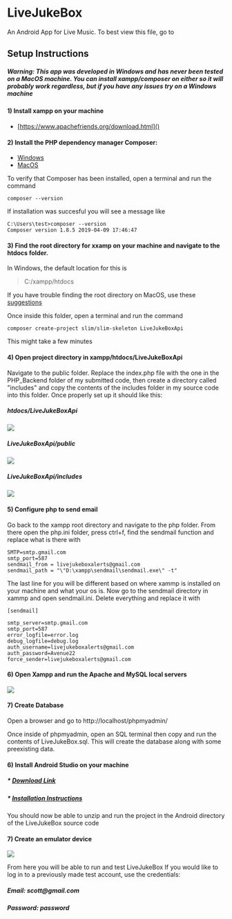 # LiveJukeBox
An Android App for Live Music. To best view this file, go to

## Setup Instructions
##### Warning: This app was developed in Windows and has never been tested on a MacOS machine. You can install xampp/composer on either so it will probably work regardless, but if you have any issues try on a Windows machine

#### 1) Install xampp on your machine
* [https://www.apachefriends.org/download.html]()

#### 2) Install the PHP dependency manager Composer: 
* [Windows](https://getcomposer.org/download/)
* [MacOS](https://pilsniak.com/install-composer-mac-os/)

To verify that Composer has been installed, open a terminal and run the command
    
	composer --version

If installation was succesful you will see a message like

    C:\Users\test>composer --version
    Composer version 1.8.5 2019-04-09 17:46:47
	


#### 3)  Find the root directory for xxamp on your machine and navigate to the htdocs folder.
In Windows, the default location for this is 

>C:/xampp/htdocs
	
If you have trouble finding the root directory on MacOS, use these [suggestions](https://stackoverflow.com/questions/44989243/unable-to-find-htdocs-on-xampp/54727322#54727322)

Once inside this folder, open a terminal and run the command

    composer create-project slim/slim-skeleton LiveJukeBoxApi

This might take a few minutes

#### 4) Open project directory in xampp/htdocs/LiveJukeBoxApi 
Navigate to the public folder. Replace the index.php file with the one in the PHP_Backend folder of my submitted code, then create a directory called "includes" and copy the contents of the includes folder in my source code into this folder. Once properly set up it should like this:

##### htdocs/LiveJukeBoxApi
![](https://i.imgur.com/x2DGScp.png)
##### LiveJukeBoxApi/public
![](https://imgur.com/HAZ3UYZ.png)
##### LiveJukeBoxApi/includes
![](https://imgur.com/Mc9AeUp.png)

#### 5) Configure php to send email
Go back to the xampp root directory and navigate to the php folder. From there open the php.ini folder, press ctrl+f, find the sendmail function and replace what is there with

    SMTP=smtp.gmail.com
    smtp_port=587
    sendmail_from = livejukeboxalerts@gmail.com
    sendmail_path = "\"D:\xampp\sendmail\sendmail.exe\" -t"

The last line for you will be different based on where xammp is installed on your machine and what your os is. Now go to the sendmail directory in xammp and open sendmail.ini. Delete everything and replace it with

    [sendmail]

    smtp_server=smtp.gmail.com
    smtp_port=587
    error_logfile=error.log
    debug_logfile=debug.log
    auth_username=livejukeboxalerts@gmail.com
    auth_password=Avenue22
    force_sender=livejukeboxalerts@gmail.com

#### 6) Open Xampp and run the Apache and MySQL local servers
![](https://imgur.com/viCbQvL.png)

#### 7) Create Database
Open a browser and go to http://localhost/phpmyadmin/

Once inside of phpmyadmin, open an SQL terminal then copy and run the contents of LiveJukeBox.sql. This will create the database along with some preexisting data. 

#### 6) Install Android Studio on your machine

##### * [Download Link](https://developer.android.com/studio/?gclid=EAIaIQobChMItqC5vaSj4gIVCcRkCh0_rAENEAAYASAAEgJZHfD_BwE)
##### * [Installation Instructions](https://developer.android.com/studio/install)

You should now be able to unzip and run the project in the Android directory of the LiveJukeBox source code

#### 7) Create an emulator device
![](https://imgur.com/A8ILfbb.png)

From here you will be able to run and test LiveJukeBox
If you would like to log in to a previously made test account, use the credentials:

##### Email: scott<span>@</span>gmail.com
##### Password: password
